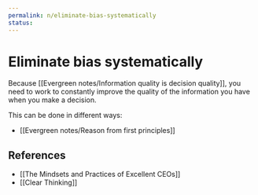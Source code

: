 ```yaml
---
permalink: n/eliminate-bias-systematically
status: 
---
```

# Eliminate bias systematically

Because [[Evergreen notes/Information quality is decision quality]], you need to work to constantly improve the quality of the information you have when you make a decision.

This can be done in different ways:

- [[Evergreen notes/Reason from first principles]]

## References

- [[The Mindsets and Practices of Excellent CEOs]]
- [[Clear Thinking]]
